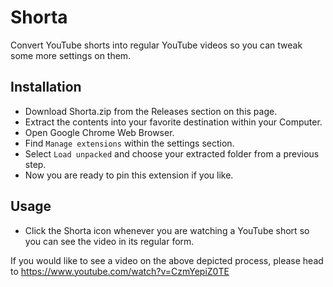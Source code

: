 # Shorta
Convert YouTube shorts into regular YouTube videos so you can tweak some more settings on them.

## Installation
* Download Shorta.zip from the Releases section on this page.
* Extract the contents into your favorite destination within your Computer.
* Open Google Chrome Web Browser.
* Find `Manage extensions` within the settings section.
* Select `Load unpacked` and choose your extracted folder from a previous step.
* Now you are ready to pin this extension if you like.

## Usage
* Click the Shorta icon whenever you are watching a YouTube short so you can see the video in its regular form.

If you would like to see a video on the above depicted process, please head to
https://www.youtube.com/watch?v=CzmYepiZ0TE
